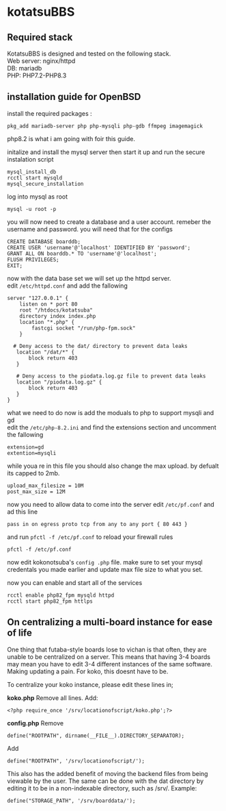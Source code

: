 # kotatsuBBS

## Required stack
KotatsuBBS is designed and tested on the following stack.<br>
Web server: nginx/httpd<br>
DB: mariadb<br>
PHP: PHP7.2-PHP8.3<br>

## installation guide for OpenBSD

install the required packages : 
```
pkg_add mariadb-server php php-mysqli php-gdb ffmpeg imagemagick
```
php8.2 is what i am going with foir this guide.

initalize and install  the mysql server 
then start it up and run the secure instalation script
```
mysql_install_db 
rcctl start mysqld
mysql_secure_installation
```


log into mysql as root 
```
mysql -u root -p
```
you will now need to create a database and a user account.
remeber the username and password. you will need that for the configs
```mysql
CREATE DATABASE boarddb;
CREATE USER 'username'@'localhost' IDENTIFIED BY 'password';
GRANT ALL ON boarddb.* TO 'username'@'localhost';
FLUSH PRIVILEGES;
EXIT;
```

now with the data base set we will set up the httpd server.<br>
edit ``/etc/httpd.conf`` and add the fallowing
```
server "127.0.0.1" {
	listen on * port 80
	root "/htdocs/kotatsuba"
	directory index index.php
	location "*.php" {
		fastcgi socket "/run/php-fpm.sock"
	}

  # Deny access to the dat/ directory to prevent data leaks
   location "/dat/*" {
       block return 403
   }

   # Deny access to the piodata.log.gz file to prevent data leaks
   location "/piodata.log.gz" {
       block return 403
   }
}
```

what we need to do now is add the moduals to php to support mysqli and gd<br>
edit the ``/etc/php-8.2.ini`` and find the extensions section and uncomment the fallowing<br>
```
extension=gd
extention=mysqli
```
while youa re in this file you should also change the max upload. by defualt its capped to 2mb. 
```
upload_max_filesize = 10M
post_max_size = 12M
```
now you need to allow data to come into the server
edit ``/etc/pf.conf`` and ad this line
```
pass in on egress proto tcp from any to any port { 80 443 }
```
and run ``pfctl -f /etc/pf.conf`` to reload your firewall rules
```
pfctl -f /etc/pf.conf
```

now edit kokonotsuba's ``config .php`` file. make sure to set your mysql credentals you made earlier and update max file size to what you set.

now you can enable and start all of the services<br>
```
rcctl enable php82_fpm mysqld httpd
rcctl start php82_fpm httlps
```


## On centralizing a multi-board instance for ease of life
One thing that futaba-style boards lose to vichan is that often, they are unable to be centralized on a server. This means that having 3-4 boards may mean you have to edit 3-4 different instances of the same software. Making updating a pain. For koko, this doesnt have to be.

To centralize your koko instance, please edit these lines in;

**koko.php**
Remove all lines. Add:

`<?php require_once '/srv/locationofscript/koko.php';?>`

**config.php**
Remove 

`define("ROOTPATH", dirname(__FILE__).DIRECTORY_SEPARATOR);`

Add

`define("ROOTPATH", '/srv/locationofscript/');`

This also has the added benefit of moving the backend files from being viewable by the user. The same can be done with the dat directory by editing it to be in a non-indexable directory, such as /srv/. Example:

`define("STORAGE_PATH", '/srv/boarddata/');`
